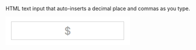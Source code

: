 HTML text input that auto-inserts a decimal place and commas as you type.

![Demo](/test/demo.gif?raw=true "Demo")
